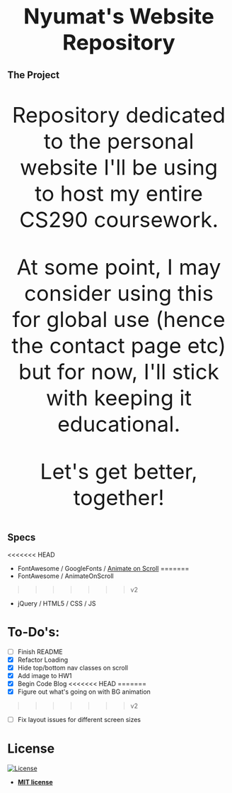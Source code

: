 <h1 align="center" style="font-size: 3rem;">Nyumat's Website Repository</h1>

## The Project

<p align="center" style="font-size: 3rem;">Repository dedicated to the personal website I'll be using to host my entire CS290 coursework.</p>

<p align="center" style="font-size: 3rem;"> At some point, I may consider using this for global use (hence the contact page etc) but for now, I'll stick with keeping it educational.</p>

<p align="center" style="font-size: 3rem;">Let's get better, together!</p>

## Specs 

<<<<<<< HEAD
- FontAwesome / GoogleFonts / [Animate on Scroll](https://github.com/michalsnik/aos)
=======
- FontAwesome / AnimateOnScroll 
>>>>>>> v2
- jQuery / HTML5 / CSS / JS

# To-Do's:

- [ ] Finish README
- [x] Refactor Loading
- [x] Hide top/bottom nav classes on scroll
- [x] Add image to HW1
- [x] Begin Code Blog
<<<<<<< HEAD
=======
- [x] Figure out what's going on with BG animation
>>>>>>> v2
- [ ] Fix layout issues for different screen sizes

# License

[![License](http://img.shields.io/:license-mit-blue.svg?style=flat-square)](http://badges.mit-license.org)

- **[MIT license](http://opensource.org/licenses/mit-license.php)**

